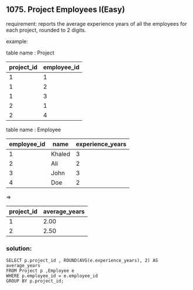 ## 1075. Project Employees I(Easy)

requirement: 
reports the average experience years of all the employees for each project, rounded to 2 digits.

example:

table name : Project

| project_id  | employee_id |
|-------------|-------------|
| 1           | 1           |
| 1           | 2           |
| 1           | 3           |
| 2           | 1           |
| 2           | 4           |

table name : Employee

| employee_id | name   | experience_years |
|-------------|--------|------------------|
| 1           | Khaled | 3                |
| 2           | Ali    | 2                |
| 3           | John   | 3                |
| 4           | Doe    | 2                |

=>

| project_id  | average_years |
|-------------|---------------|
| 1           | 2.00          |
| 2           | 2.50          |


### solution:

```
SELECT p.project_id , ROUND(AVG(e.experience_years), 2) AS average_years
FROM Project p ,Employee e
WHERE p.employee_id = e.employee_id
GROUP BY p.project_id;
```





